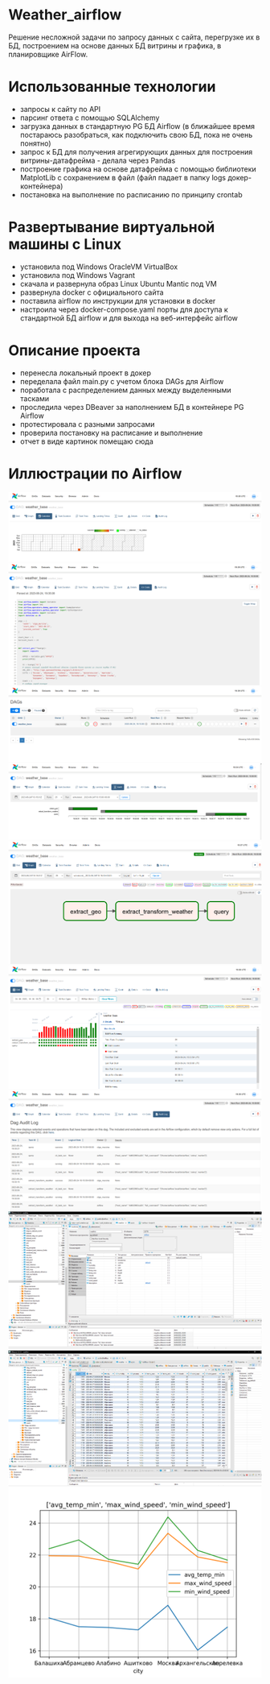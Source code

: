 # Weather_airflow
Решение несложной задачи по запросу данных с сайта, перегрузке их в БД, построением на основе данных БД витрины и графика, в планировщике AirFlow.

# Использованные технологии
* запросы к сайту по API
* парсинг ответа с помощью SQLAlchemy
* загрузка данных в стандартную PG БД Airflow (в ближайшее время постараюсь разобраться, как подключить свою БД, пока не очень понятно)
* запрос к БД для получения агрегирующих данных для построения витрины-датафрейма - делала через Pandas
* построение графика на основе датафрейма с помощью библиотеки MatplotLib с сохранением в файл (файл падает в папку logs докер-контейнера)
* постановка на выполнение по расписанию по принципу crontab

# Развертывание виртуальной машины с Linux
* установила под Windows OracleVM VirtualBox
* установила под Windows Vagrant
* скачала и развернула образ Linux Ubuntu Mantic под VM
* развернула docker с официального сайта
* поставила airflow по инструкции для установки в docker
* настроила через docker-compose.yaml порты для доступа к стандартной БД airflow и для выхода на веб-интерфейс airflow

# Описание проекта
* перенесла локальный проект в докер
* переделала файл main.py с учетом блока DAGs для Airflow
* поработала с распределением данных между выделенными тасками
* проследила через DBeaver за наполнением БД в контейнере PG Airflow
* протестировала с разными запросами
* проверила постановку на расписание и выполнение
* отчет в виде картинок помещаю сюда

# Иллюстрации по Airflow
![Календарь](https://github.com/OlgaMurzina/Weather_airflow/blob/main/images/calendar.png)
![Код](https://github.com/OlgaMurzina/Weather_airflow/blob/main/images/code.png)
![Даги](https://github.com/OlgaMurzina/Weather_airflow/blob/main/images/dags.png)
![Gant](https://github.com/OlgaMurzina/Weather_airflow/blob/main/images/gant.png)
![Граф](https://github.com/OlgaMurzina/Weather_airflow/blob/main/images/graph.png)
![Грид](https://github.com/OlgaMurzina/Weather_airflow/blob/main/images/grid.png)
![Логи](https://github.com/OlgaMurzina/Weather_airflow/blob/main/images/logs.png)
![БД_структура](https://github.com/OlgaMurzina/Weather_airflow/blob/main/images/db_weather_head_dbeaver.png)
![БД_содержание](https://github.com/OlgaMurzina/Weather_airflow/blob/main/images/db_weather_table_dbeaver.png)
![График](https://github.com/OlgaMurzina/Weather_airflow/blob/main/images/img_line.png)

